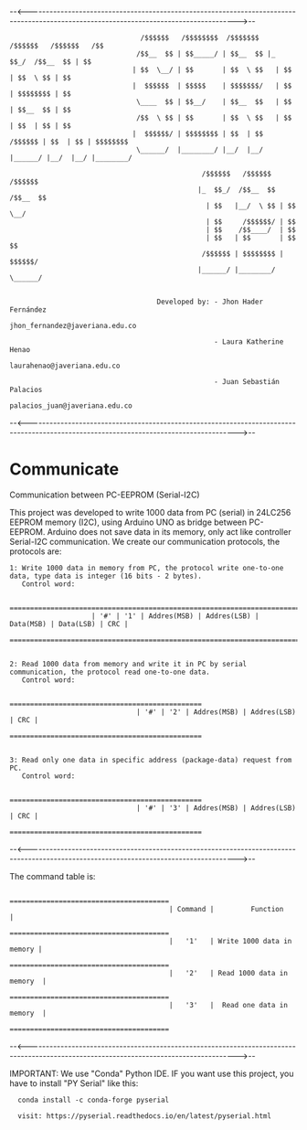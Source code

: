 --<--------------------------------------------------------------------------------------------------------------------------------------->--
                                
                                    /$$$$$$   /$$$$$$$$  /$$$$$$$   /$$$$$$   /$$$$$$   /$$      
                                   /$$__  $$ | $$_____/ | $$__  $$ |_  $$_/  /$$__  $$ | $$      
                                  | $$  \__/ | $$       | $$  \ $$   | $$   | $$  \ $$ | $$      
                                  |  $$$$$$  | $$$$$    | $$$$$$$/   | $$   | $$$$$$$$ | $$      
                                   \____  $$ | $$__/    | $$__  $$   | $$   | $$__  $$ | $$      
                                   /$$  \ $$ | $$       | $$  \ $$   | $$   | $$  | $$ | $$      
                                  |  $$$$$$/ | $$$$$$$$ | $$  | $$  /$$$$$$ | $$  | $$ | $$$$$$$$
                                   \______/  |________/ |__/  |__/ |______/ |__/  |__/ |________/
                                   
                                                   /$$$$$$   /$$$$$$    /$$$$$$  
                                                  |_  $$_/  /$$__  $$  /$$__  $$ 
                                                    | $$   |__/  \ $$ | $$  \__/ 
                                                    | $$     /$$$$$$/ | $$       
                                                    | $$    /$$____/  | $$       
                                                    | $$   | $$       | $$    $$ 
                                                   /$$$$$$ | $$$$$$$$ |  $$$$$$/ 
                                                  |______/ |________/  \______/  


                                        Developed by: - Jhon Hader Fernández 
                                                         jhon_fernandez@javeriana.edu.co

                                                      - Laura Katherine Henao
                                                         laurahenao@javeriana.edu.co

                                                      - Juan Sebastián Palacios
                                                         palacios_juan@javeriana.edu.co
--<--------------------------------------------------------------------------------------------------------------------------------------->--

# Communicate
Communication between PC-EEPROM (Serial-I2C)

This project was developed to write 1000 data from PC (serial) in 24LC256 EEPROM memory (I2C), using Arduino UNO as bridge between PC-EEPROM. 
Arduino does not save data in its memory, only act like controller Serial-I2C communication.
We create our communication protocols, the protocols are:

    1: Write 1000 data in memory from PC, the protocol write one-to-one data, type data is integer (16 bits - 2 bytes).
       Control word:
    
                        =======================================================================   
                        | '#' | '1' | Addres(MSB) | Addres(LSB) | Data(MSB) | Data(LSB) | CRC |   
                        =======================================================================       
       
    
    2: Read 1000 data from memory and write it in PC by serial communication, the protocol read one-to-one data.
       Control word:
       
                                   ===============================================                
                                   | '#' | '2' | Addres(MSB) | Addres(LSB) | CRC |                
                                   ===============================================                      
    
    
    3: Read only one data in specific address (package-data) request from PC.
       Control word:
       
                                   ===============================================                
                                   | '#' | '3' | Addres(MSB) | Addres(LSB) | CRC |                
                                   ===============================================                       
       
       
--<--------------------------------------------------------------------------------------------------------------------------------------->--

The command table is:


                                           =======================================                   
                                           | Command |         Function          |                   
                                           =======================================                   
                                           |   '1'   | Write 1000 data in memory |                   
                                           =======================================                   
                                           |   '2'   | Read 1000 data in memory  |                   
                                           =======================================                   
                                           |   '3'   |  Read one data in memory  |                   
                                           =======================================                   

 
--<--------------------------------------------------------------------------------------------------------------------------------------->--

IMPORTANT: We use "Conda" Python IDE. IF you want use this project, you have to install "PY Serial" like this:
      
      conda install -c conda-forge pyserial
      
      visit: https://pyserial.readthedocs.io/en/latest/pyserial.html
    
